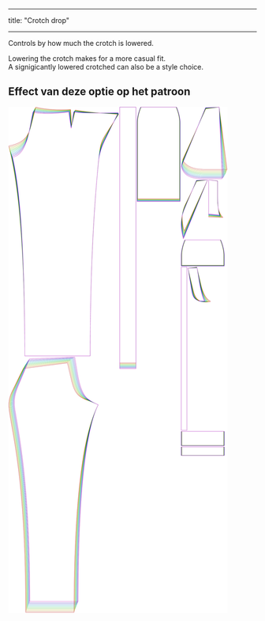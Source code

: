 - - -
title: "Crotch drop"
- - -

Controls by how much the crotch is lowered.

Lowering the crotch makes for a more casual fit.\
A signigicantly lowered crotched can also be a style choice.

## Effect van deze optie op het patroon

![This image shows the effect of this option by superimposing several variants that have a different value for this option](charlie_crotchdrop_sample.svg "Effect of this option on the pattern")
